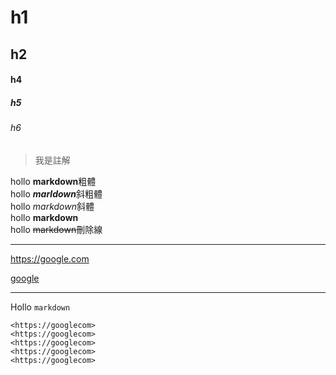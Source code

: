# h1
## h2 
#### h4
##### h5
###### h6

>我是註解

hollo **markdown**粗體  
hollo ***marldown***斜粗體   
hollo *markdown*斜體  
hollo __markdown__  
hollo ~~markdown~~刪除線  

---

<https://google.com>

[google](https://google.com)

---

Hollo `markdown`

```
<https://googlecom>
<https://googlecom>
<https://googlecom>
<https://googlecom>
<https://googlecom>
```